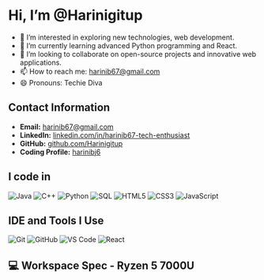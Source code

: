 # Hi, I’m @Harinigitup

- 👀 I’m interested in exploring new technologies, web development.
- 🌱 I’m currently learning advanced Python programming and React.
- 💞️ I’m looking to collaborate on open-source projects and innovative web applications.
- 📫 How to reach me: [harinib67@gmail.com](mailto:harinib67@gmail.com)
- 😄 Pronouns: Techie Diva


## Contact Information
- **Email:** [harinib67@gmail.com](mailto:harinib67@gmail.com)
- **LinkedIn:** [linkedin.com/in/harinib67-tech-enthusiast](https://linkedin.com/in/harinib67-tech-enthusiast)
- **GitHub:** [github.com/Harinigitup](https://github.com/Harinigitup)
- **Coding Profile:** [harinibj6](https://harinibj6)

## I code in
<p>
  <img src="https://img.shields.io/badge/Java-007396?style=for-the-badge&logo=java&logoColor=white" alt="Java" />
  <img src="https://img.shields.io/badge/C++-00599C?style=for-the-badge&logo=cplusplus&logoColor=white" alt="C++" />
  <img src="https://img.shields.io/badge/Python-3776AB?style=for-the-badge&logo=python&logoColor=white" alt="Python" />
  <img src="https://img.shields.io/badge/SQL-4479A1?style=for-the-badge&logo=postgresql&logoColor=white" alt="SQL" />
  <img src="https://img.shields.io/badge/HTML5-E34F26?style=for-the-badge&logo=html5&logoColor=white" alt="HTML5" />
  <img src="https://img.shields.io/badge/CSS3-1572B6?style=for-the-badge&logo=css3&logoColor=white" alt="CSS3" />
  <img src="https://img.shields.io/badge/JavaScript-F7DF1E?style=for-the-badge&logo=javascript&logoColor=black" alt="JavaScript" />
</p>

## IDE and Tools I Use
<p>
  <img src="https://img.shields.io/badge/Git-F05032?style=for-the-badge&logo=git&logoColor=white" alt="Git" />
  <img src="https://img.shields.io/badge/GitHub-181717?style=for-the-badge&logo=github&logoColor=white" alt="GitHub" />
  <img src="https://img.shields.io/badge/Visual_Studio_Code-007ACC?style=for-the-badge&logo=visualstudiocode&logoColor=white" alt="VS Code" />
  <img src="https://img.shields.io/badge/React-61DAFB?style=for-the-badge&logo=react&logoColor=black" alt="React" />
</p>

## 💻 Workspace Spec - Ryzen 5 7000U
<!---
Harinigitup/Harinigitup is a ✨ special ✨ repository because its `README.md` (this file) appears on your GitHub profile.
You can click the Preview link to take a look at your changes.
--->
